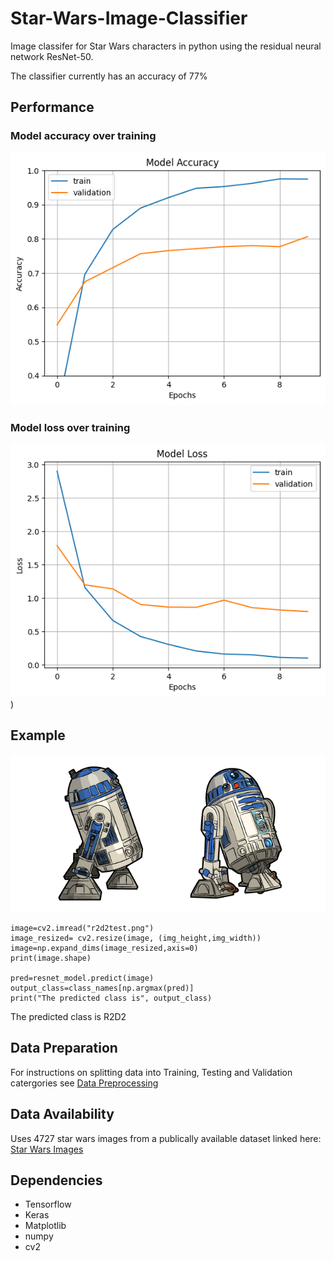# Star-Wars-Image-Classifier

 Image classifer for Star Wars characters in python using the residual neural network ResNet-50.

 The classifier currently has an accuracy of 77% 

## Performance

### Model accuracy over training
![modacc](https://github.com/JeevanDhinsa/Star-Wars-Image-Classifier/blob/main/Outputs/modacc.png)

### Model loss over training
![modloss](https://github.com/JeevanDhinsa/Star-Wars-Image-Classifier/blob/main/Outputs/modloss.png))

## Example

![r2d2](https://github.com/JeevanDhinsa/Star-Wars-Image-Classifier/blob/main/Outputs/r2d2test.png)

```
image=cv2.imread("r2d2test.png")
image_resized= cv2.resize(image, (img_height,img_width))
image=np.expand_dims(image_resized,axis=0)
print(image.shape)

pred=resnet_model.predict(image)
output_class=class_names[np.argmax(pred)]
print("The predicted class is", output_class)
```
The predicted class is R2D2

## Data Preparation

For instructions on splitting data into Training, Testing and Validation catergories see [Data Preprocessing](https://github.com/JeevanDhinsa/Star-Wars-Image-Classifier/blob/main/star_wars_classifier.ipynb)

## Data Availability

Uses 4727 star wars images from a publically available dataset linked here: [Star Wars Images](https://www.kaggle.com/datasets/mathurinache/star-wars-images?resource=download)

## Dependencies

* Tensorflow
* Keras
* Matplotlib
* numpy
* cv2
